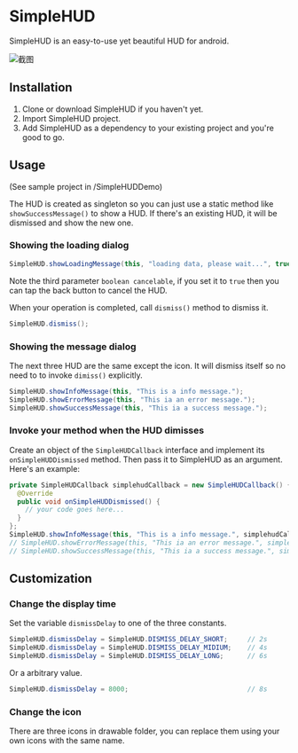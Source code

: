 SimpleHUD
=========

SimpleHUD is an easy-to-use yet beautiful HUD for android.

![截图](https://raw.githubusercontent.com/wangvsa/SimpleHUD/master/screenshots/screenshot.png)

## Installation

1. Clone or download SimpleHUD if you haven't yet.
2. Import SimpleHUD project.
3. Add SimpleHUD as a dependency to your existing project and you're good to go.

## Usage

(See sample project in /SimpleHUDDemo)

The HUD is created as singleton so you can just use a static method like `showSuccessMessage()` to show a HUD.
If there's an existing HUD, it will be dismissed and show the new one.

### Showing the loading dialog

```java
SimpleHUD.showLoadingMessage(this, "loading data, please wait...", true);
```

Note the third parameter `boolean cancelable`, if you set it to `true` then you can tap the back button to cancel the HUD.

When your operation is completed, call `dismiss()` method to dismiss it.
```java
SimpleHUD.dismiss();
```

### Showing the message dialog

The next three HUD are the same except the icon.
It will dismiss itself so no need to to invoke `dimiss()` explicitly.

```java
SimpleHUD.showInfoMessage(this, "This is a info message.");
SimpleHUD.showErrorMessage(this, "This ia an error message.");
SimpleHUD.showSuccessMessage(this, "This ia a success message.");
```

### Invoke your method when the HUD dimisses

Create an object of the  `SimpleHUDCallback` interface and implement its `onSimpleHUDDismissed` method.
Then pass it to SimpleHUD as an argument. Here's an example:

```java
private SimpleHUDCallback simplehudCallback = new SimpleHUDCallback() {
  @Override
  public void onSimpleHUDDismissed() {
    // your code goes here...
  }
};
SimpleHUD.showInfoMessage(this, "This is a info message.", simplehudCallback);
// SimpleHUD.showErrorMessage(this, "This ia an error message.", simplehudCallback);
// SimpleHUD.showSuccessMessage(this, "This ia a success message.", simplehudCallback);
```


## Customization

### Change the display time

Set the variable `dismissDelay` to one of the three constants.
```java
SimpleHUD.dismissDelay = SimpleHUD.DISMISS_DELAY_SHORT;     // 2s
SimpleHUD.dismissDelay = SimpleHUD.DISMISS_DELAY_MIDIUM;    // 4s
SimpleHUD.dismissDelay = SimpleHUD.DISMISS_DELAY_LONG;      // 6s
```

Or a arbitrary value.
```java
SimpleHUD.dismissDelay = 8000;                              // 8s
```

### Change the icon

There are three icons in drawable folder, you can replace them using your own icons with the same name.
